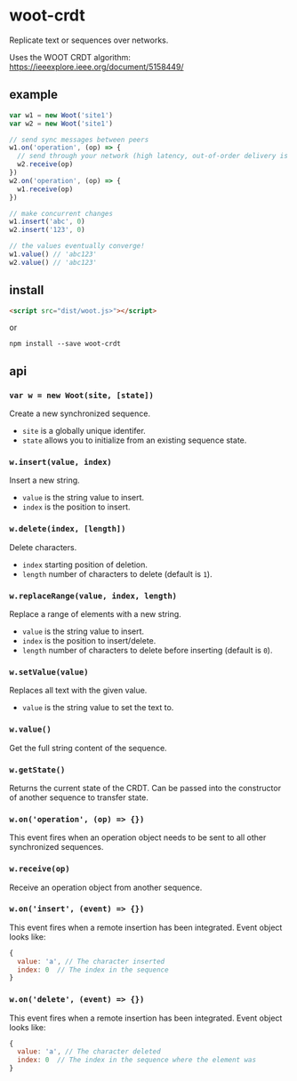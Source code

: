 # woot-crdt
Replicate text or sequences over networks.

Uses the WOOT CRDT algorithm: https://ieeexplore.ieee.org/document/5158449/

## example
```javascript
var w1 = new Woot('site1')
var w2 = new Woot('site1')

// send sync messages between peers
w1.on('operation', (op) => {
  // send through your network (high latency, out-of-order delivery is fine!)
  w2.receive(op)
})
w2.on('operation', (op) => {
  w1.receive(op)
})

// make concurrent changes
w1.insert('abc', 0)
w2.insert('123', 0)

// the values eventually converge!
w1.value() // 'abc123'
w2.value() // 'abc123'
```

## install
```html
<script src="dist/woot.js>"></script>
```
or
```
npm install --save woot-crdt
```

## api
### `var w = new Woot(site, [state])`
Create a new synchronized sequence.

- `site` is a globally unique identifer.
- `state` allows you to initialize from an existing sequence state. 

### `w.insert(value, index)`
Insert a new string.
- `value` is the string value to insert.
- `index` is the position to insert.

### `w.delete(index, [length])`
Delete characters.
- `index` starting position of deletion.
- `length` number of characters to delete (default is `1`).

### `w.replaceRange(value, index, length)`
Replace a range of elements with a new string.
- `value` is the string value to insert.
- `index` is the position to insert/delete.
- `length` number of characters to delete before inserting (default is `0`).

### `w.setValue(value)`
Replaces all text with the given value.
- `value` is the string value to set the text to.

### `w.value()`
Get the full string content of the sequence.

### `w.getState()`
Returns the current state of the CRDT. Can be passed into the constructor of another sequence to transfer state.

### `w.on('operation', (op) => {})`
This event fires when an operation object needs to be sent to all other synchronized sequences.

### `w.receive(op)`
Receive an operation object from another sequence.

### `w.on('insert', (event) => {})`
This event fires when a remote insertion has been integrated. Event object looks like:

```javascript
{
  value: 'a', // The character inserted
  index: 0  // The index in the sequence
}
```

### `w.on('delete', (event) => {})`
This event fires when a remote insertion has been integrated. Event object looks like:

```javascript
{
  value: 'a', // The character deleted
  index: 0  // The index in the sequence where the element was
}
```
